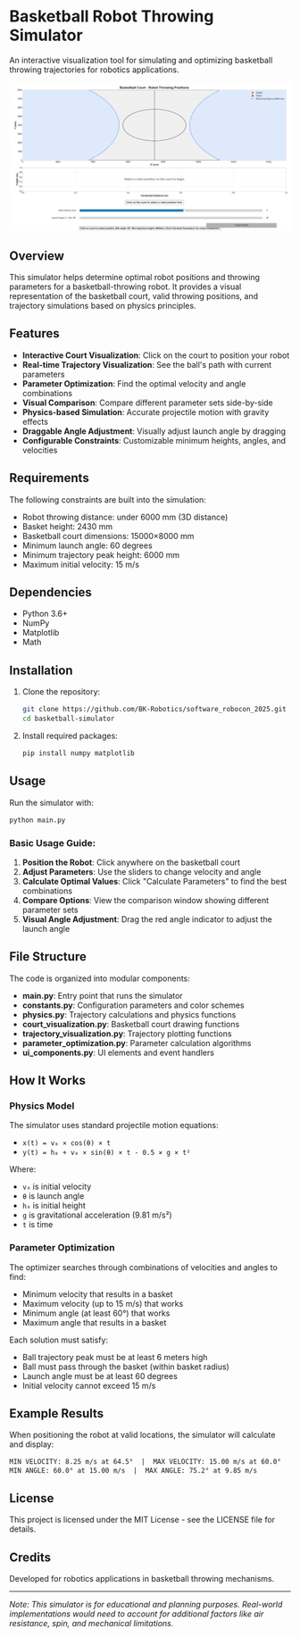 # Basketball Robot Throwing Simulator

An interactive visualization tool for simulating and optimizing basketball throwing trajectories for robotics applications.

![alt text](image.png)

## Overview

This simulator helps determine optimal robot positions and throwing parameters for a basketball-throwing robot. It provides a visual representation of the basketball court, valid throwing positions, and trajectory simulations based on physics principles.

## Features

- **Interactive Court Visualization**: Click on the court to position your robot
- **Real-time Trajectory Visualization**: See the ball's path with current parameters
- **Parameter Optimization**: Find the optimal velocity and angle combinations
- **Visual Comparison**: Compare different parameter sets side-by-side
- **Physics-based Simulation**: Accurate projectile motion with gravity effects
- **Draggable Angle Adjustment**: Visually adjust launch angle by dragging
- **Configurable Constraints**: Customizable minimum heights, angles, and velocities

## Requirements

The following constraints are built into the simulation:

- Robot throwing distance: under 6000 mm (3D distance)
- Basket height: 2430 mm
- Basketball court dimensions: 15000×8000 mm
- Minimum launch angle: 60 degrees
- Minimum trajectory peak height: 6000 mm
- Maximum initial velocity: 15 m/s

## Dependencies

- Python 3.6+
- NumPy
- Matplotlib
- Math

## Installation

1. Clone the repository:
   ```bash
   git clone https://github.com/BK-Robotics/software_robocon_2025.git
   cd basketball-simulator
   ```

2. Install required packages:
   ```bash
   pip install numpy matplotlib
   ```

## Usage

Run the simulator with:

```bash
python main.py
```

### Basic Usage Guide:

1. **Position the Robot**: Click anywhere on the basketball court
2. **Adjust Parameters**: Use the sliders to change velocity and angle
3. **Calculate Optimal Values**: Click "Calculate Parameters" to find the best combinations
4. **Compare Options**: View the comparison window showing different parameter sets
5. **Visual Angle Adjustment**: Drag the red angle indicator to adjust the launch angle

## File Structure

The code is organized into modular components:

- **main.py**: Entry point that runs the simulator
- **constants.py**: Configuration parameters and color schemes
- **physics.py**: Trajectory calculations and physics functions
- **court_visualization.py**: Basketball court drawing functions
- **trajectory_visualization.py**: Trajectory plotting functions
- **parameter_optimization.py**: Parameter calculation algorithms
- **ui_components.py**: UI elements and event handlers

## How It Works

### Physics Model

The simulator uses standard projectile motion equations:

- `x(t) = v₀ × cos(θ) × t`
- `y(t) = h₀ + v₀ × sin(θ) × t - 0.5 × g × t²`

Where:
- `v₀` is initial velocity
- `θ` is launch angle
- `h₀` is initial height
- `g` is gravitational acceleration (9.81 m/s²)
- `t` is time

### Parameter Optimization

The optimizer searches through combinations of velocities and angles to find:
- Minimum velocity that results in a basket
- Maximum velocity (up to 15 m/s) that works
- Minimum angle (at least 60°) that works
- Maximum angle that results in a basket

Each solution must satisfy:
- Ball trajectory peak must be at least 6 meters high
- Ball must pass through the basket (within basket radius)
- Launch angle must be at least 60 degrees
- Initial velocity cannot exceed 15 m/s

## Example Results

When positioning the robot at valid locations, the simulator will calculate and display:

```
MIN VELOCITY: 8.25 m/s at 64.5°  |  MAX VELOCITY: 15.00 m/s at 60.0°
MIN ANGLE: 60.0° at 15.00 m/s  |  MAX ANGLE: 75.2° at 9.85 m/s
```

## License

This project is licensed under the MIT License - see the LICENSE file for details.

## Credits

Developed for robotics applications in basketball throwing mechanisms.

---

*Note: This simulator is for educational and planning purposes. Real-world implementations would need to account for additional factors like air resistance, spin, and mechanical limitations.*
